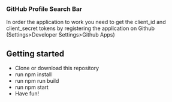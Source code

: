 <h3>GitHub Profile Search Bar</h3>

<p>In order the application to work you need to get the client_id and client_secret tokens by registering the application on Github (Settings>Developer Settings>Github Apps)</p>

<h2>Getting started</h2>
<ul>
<li>Clone or download this repository
<li>run npm install
<li>run npm run build
<li>run npm start
<li>Have fun!</ul>
